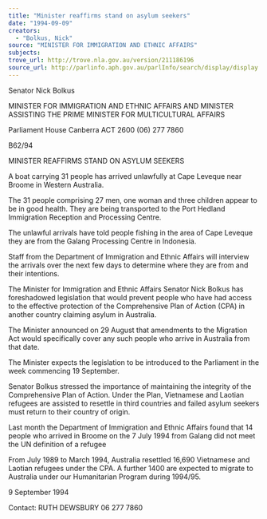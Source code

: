 ```yaml
---
title: "Minister reaffirms stand on asylum seekers"
date: "1994-09-09"
creators:
  - "Bolkus, Nick"
source: "MINISTER FOR IMMIGRATION AND ETHNIC AFFAIRS"
subjects:
trove_url: http://trove.nla.gov.au/version/211186196
source_url: http://parlinfo.aph.gov.au/parlInfo/search/display/display.w3p;query=Id%3A%22media/pressrel/D9V10%22
---
```


 Senator Nick Bolkus

 MINISTER FOR IMMIGRATION AND ETHNIC  AFFAIRS AND MINISTER ASSISTING THE PRIME  MINISTER FOR MULTICULTURAL AFFAIRS

 Parliament House Canberra ACT 2600 (06) 277 7860

 B62/94

 MINISTER REAFFIRMS STAND ON ASYLUM SEEKERS

 A boat carrying 31 people has arrived unlawfully at Cape Leveque near Broome in Western  Australia.

 The 31 people comprising 27 men, one woman and three children appear to be in good health.  They are being transported to the Port Hedland Immigration Reception and Processing Centre.

 The unlawful arrivals have told people fishing in the area of Cape Leveque they are from the  Galang Processing Centre in Indonesia.

 Staff from the Department of Immigration and Ethnic Affairs will interview the arrivals over the  next few days to determine where they are from and their intentions.

 The Minister for Immigration and Ethnic Affairs Senator Nick Bolkus has foreshadowed legislation  that would prevent people who have had access to the effective protection of the Comprehensive  Plan of Action (CPA) in another country claiming asylum in Australia.

 The Minister announced on 29 August that amendments to the Migration Act would specifically  cover any such people who arrive in Australia from that date.

 The Minister expects the legislation to be introduced to the Parliament in the week commencing  19 September.

 Senator Bolkus stressed the importance of maintaining the integrity of the Comprehensive Plan of  Action. Under the Plan, Vietnamese and Laotian refugees are assisted to resettle in third countries  and failed asylum seekers must return to their country of origin.

 Last month the Department of Immigration and Ethnic Affairs found that 14 people who arrived  in Broome on the 7 July 1994 from Galang did not meet the UN definition of a refugee

 From July 1989 to March 1994, Australia resettled 16,690 Vietnamese and Laotian refugees under  the CPA. A further 1400 are expected to migrate to Australia under our Humanitarian Program  during 1994/95.

 9 September 1994

 Contact: RUTH DEWSBURY 06 277 7860

